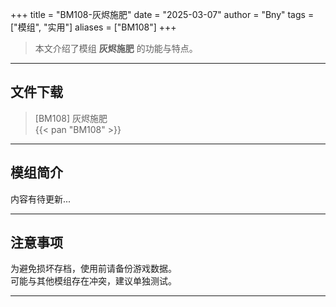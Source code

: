 +++
title = "BM108-灰烬施肥"
date = "2025-03-07"
author = "Bny"
tags = ["模组", "实用"]
aliases = ["BM108"]
+++

> 本文介绍了模组 **灰烬施肥** 的功能与特点。

---

## 文件下载

> [BM108] 灰烬施肥  
{{< pan "BM108" >}}  

---

## 模组简介

>  
内容有待更新...  

---

## 注意事项

>  
为避免损坏存档，使用前请备份游戏数据。  
可能与其他模组存在冲突，建议单独测试。  

---

